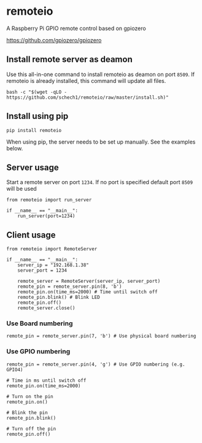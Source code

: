 # remoteio
A Raspberry Pi GPIO remote control based on gpiozero

https://github.com/gpiozero/gpiozero


## Install remote server as deamon
Use this all-in-one command to install remoteio as deamon on port `8509`.
If remoteio is already installed, this command will update all files.
```
bash -c "$(wget -qLO - https://github.com/schech1/remoteio/raw/master/install.sh)"

```

## Install using pip
```
pip install remoteio
```
When using pip, the server needs to be set up manually. 
See the examples below.



## Server usage
Start a remote server on port `1234`.
If no port is specified default port `8509` will be used

```
from remoteio import run_server

if __name__ == "__main__":
    run_server(port=1234)

```


## Client usage
```
from remoteio import RemoteServer

if __name__ == "__main__":
    server_ip = "192.168.1.38"
    server_port = 1234

    remote_server = RemoteServer(server_ip, server_port)
    remote_pin = remote_server.pin(8, 'b')
    remote_pin.on(time_ms=2000) # Time until switch off
    remote_pin.blink() # Blink LED
    remote_pin.off()
    remote_server.close()
```

### Use Board numbering
```
remote_pin = remote_server.pin(7, 'b') # Use physical board numbering
```
### Use GPIO numbering
```
remote_pin = remote_server.pin(4, 'g') # Use GPIO numbering (e.g. GPIO4)
```

```
# Time in ms until switch off
remote_pin.on(time_ms=2000)

# Turn on the pin 
remote_pin.on()   

# Blink the pin
remote_pin.blink()  

# Turn off the pin
remote_pin.off()  

```
